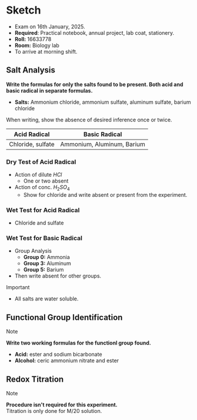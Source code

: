 # Sketch 
- Exam on 16th January, 2025.
- **Required**: Practical notebook, annual project, lab coat, stationery. 
- **Roll:** 16633778
- **Room:** Biology lab
- To arrive at morning shift.

## Salt Analysis 
**Write the formulas for only the salts found to be present. Both acid and basic radical in separate formulas.** 

- **Salts:** Ammonium chloride, ammonium sulfate, aluminum sulfate, barium chloride 

When writing, show the absence of desired inference once or twice. 

| Acid Radical | Basic Radical |
| -------------- | --------------- |
| Chloride, sulfate | Ammonium, Aluminum, Barium |

### Dry Test of Acid Radical
- Action of dilute $HCl$
    - One or two absent
- Action of conc. $H_2SO_4$
    - Show for chloride and write absent or present from the experiment.

### Wet Test for Acid Radical
- Chloride and sulfate 

### Wet Test for Basic Radical 
- Group Analysis 
    - **Group 0:** Ammonia 
    - **Group 3:** Aluminum 
    - **Group 5:** Barium
- Then write absent for other groups.

> [!IMPORTANT]
> - All salts are water soluble. 

## Functional Group Identification
> [!NOTE]
> **Write two working formulas for the functionl group found.** 
> - **Acid:** ester and sodium bicarbonate
> - **Alcohol:** ceric ammonium nitrate and ester 

## Redox Titration 
> [!NOTE]
> **Procedure isn't required for this experiment.**  
> Titration is only done for M/20 solution.

